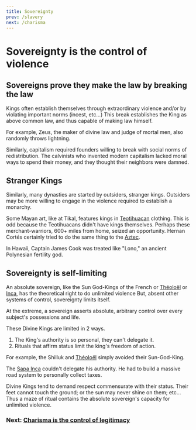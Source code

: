 ```yaml
---
title: Sovereignty
prev: /slavery
next: /charisma
---
```


# Sovereignty is the control of violence

## Sovereigns prove they make the law by breaking the law

Kings often establish themselves through extraordinary violence and/or by violating important norms (incest, etc...)
This break establishes the King as above common law, and thus capable of making law himself.

For example, Zeus, the maker of divine law and judge of mortal men, also randomly throws lightning.

Similarly, capitalism required founders willing to break with social norms of redistribution.
The calvinists who invented modern capitalism lacked moral ways to spend their money, and they thought their neighbors were damned.

## Stranger Kings

Similarly, many dynasties are started by outsiders, stranger kings.
Outsiders may be more willing to engage in the violence required to establish a monarchy.

Some Mayan art, like at Tikal, features kings in [Teotihuacan](/teotihuacan) clothing.
This is odd because the Teotihuacans didn't have kings themselves.
Perhaps these merchant-warriors, 600+ miles from home, seized an opportunity.
Hernan Cortés certainly tried to do the same thing to the [Aztec](/aztec).

In Hawaii, Captain James Cook was treated like "Lono," an ancient Polynesian fertility god.

## Sovereignty is self-limiting

An absolute sovereign, like the Sun God-Kings of the French or [Théoloël](/theoloel) or [Inca](/inca), has the theoretical right to do unlimited violence
But, absent other systems of control, sovereignty limits itself.

At the extreme, a sovereign asserts absolute, arbitrary control over every subject's possessions and life.

These Divine Kings are limited in 2 ways.

1. The King's authority is so personal, they can't delegate it.
2. Rituals that affirm status limit the king's freedom of action.

For example, the Shilluk and [Théoloël](/theoloel) simply avoided their Sun-God-King.

The [Sapa Inca](/inca) couldn't delegate his authority.
He had to build a massive road system to personally collect taxes.

Divine Kings tend to demand respect commensurate with their status.
Their feet cannot touch the ground; or
the sun may never shine on them; etc...
Thus a maze of ritual contains the absolute sovereign's capacity for unlimited violence.

### Next: [Charisma is the control of legitimacy](/charisma)
